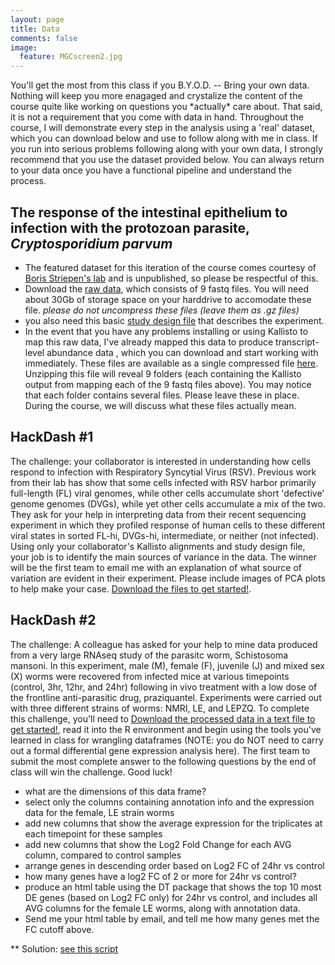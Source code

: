 ```yaml
---
layout: page
title: Data
comments: false
image:
  feature: MGCscreen2.jpg
---
```


<p class="message">
You'll get the most from this class if you B.Y.O.D. -- Bring your own data.  Nothing will keep you more enagaged and crystalize the content of the course quite like working on questions you *actually* care about.  That said, it is not a requirement that you come with data in hand.  Throughout the course, I will demonstrate every step in the analysis using a 'real' dataset, which you can download below and use to follow along with me in class.  If you run into serious problems following along with your own data, I strongly recommend that you use the dataset provided below.  You can always return to your data once you have a functional pipeline and understand the process.  
</p>

## The response of the intestinal epithelium to infection with the protozoan parasite, *Cryptosporidium parvum*
* The featured dataset for this iteration of the course comes courtesy of [Boris Striepen's lab](http://www.striepenlab.org/) and is unpublished, so please be respectful of this.  
* Download the [raw data](https://www.dropbox.com/sh/df58trgab010s55/AAAQ86KkKPzuqvGG-YoeISNEa?dl=0), which consists of 9 fastq files.  You will need about 30Gb of storage space on your harddrive to accomodate these file.  *please do not uncompress these files (leave them as .gz files)*
* you also need this basic [study design file](http://DIYtranscriptomics.github.io/Software/files/Crypto_studyDesign.txt) that describes the experiment.
* In the event that you have any problems installing or using Kallisto to map this raw data, I've already mapped this data to produce transcript-level abundance data , which you can download and start working with immediately.  These files are available as a single compressed file [here](https://www.dropbox.com/s/iyvttrdcjs300i1/mapppedData.zip?dl=0).  Unzipping this file will reveal 9 folders (each containing the Kallisto output from mapping each of the 9 fastq files above).  You may notice that each folder contains several files.  Please leave these in place.  During the course, we will discuss what these files actually mean.

## HackDash #1
The challenge: your collaborator is interested in understanding how cells respond to infection with Respiratory Syncytial Virus (RSV).  Previous work from their lab has show that some cells infected with RSV harbor primarily full-length (FL) viral genomes, while other cells accumulate short 'defective' genome genomes (DVGs), while yet other cells accumulate a mix of the two.  They ask for your help in interpreting data from their recent sequencing experiment in which they profiled response of human cells to these different viral states in sorted FL-hi, DVGs-hi, intermediate, or neither (not infected).  Using only your collaborator's Kallisto alignments and study design file, your job is to identify the main sources of variance in the data.  The winner will be the first team to email me with an explanation of what source of variation are evident in their experiment. Please include images of PCA plots to help make your case.  [Download the files to get started!](https://drive.google.com/file/d/0B-uUeUVY3YYUSTl6ZmZfcElid28/view?usp=sharing).

## HackDash #2
The challenge: A colleague has asked for your help to mine data produced from a very large RNAseq study of the parasitc worm, Schistosoma mansoni.  In this experiment, male (M), female (F), juvenile (J) and mixed sex (X) worms were recovered from infected mice at various timepoints (control, 3hr, 12hr, and 24hr) following in vivo treatment with a low dose of the frontline anti-parasitic drug, praziquantel.  Experiments were carried out with three different strains of worms: NMRI, LE, and LEPZQ.  To complete this challenge, you'll need to [Download the processed data in a text file to get started!](https://www.dropbox.com/sh/n09779e9yfz6vgt/AABjB2ZPAk-9dUE52lx1MRHDa?dl=0), read it into the R environment and begin using the tools you've learned in class for wrangling dataframes (NOTE: you do NOT need to carry out a formal differential gene expression analysis here).  The first team to submit the most complete answer to the following questions by the end of class will win the challenge.  Good luck! 

* what are the dimensions of this data frame?
* select only the columns containing annotation info and the expression data for the female, LE strain worms
* add new columns that show the average expression for the triplicates at each timepoint for these samples
* add new columns that show the Log2 Fold Change for each AVG column, compared to control samples
* arrange genes in descending order based on Log2 FC of 24hr vs control
* how many genes have a log2 FC of 2 or more for 24hr vs control?
* produce an html table using the DT package that shows the top 10 most DE genes (based on Log2 FC only) for 24hr vs control, and includes all AVG columns for the female LE worms, along with annotation data.  
* Send me your html table by email, and tell me how many genes met the FC cutoff above.

** Solution: [see this script](http://DIYtranscriptomics.github.io/Data/files/hackdash2_solution.R)
